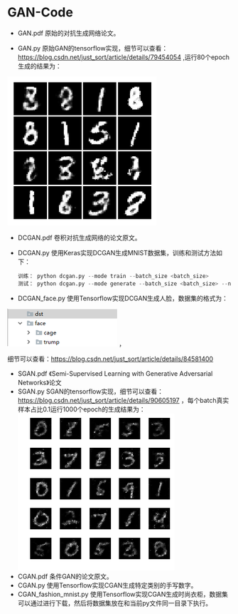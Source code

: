 # GAN-Code

- GAN.pdf 原始的对抗生成网络论文。

- GAN.py 原始GAN的tensorflow实现，细节可以查看：https://blog.csdn.net/just_sort/article/details/79454054 ,运行80个epoch生成的结果为：

![](image/GAN.jpg)

- DCGAN.pdf 卷积对抗生成网络的论文原文。

- DCGAN.py 使用Keras实现DCGAN生成MNIST数据集，训练和测试方法如下：

  ```python
  训练： python dcgan.py --mode train --batch_size <batch_size>
  测试： python dcgan.py --mode generate --batch_size <batch_size> --nice
  ```

- DCGAN_face.py 使用Tensorflow实现DCGAN生成人脸，数据集的格式为：

![数据集](image/GAN_face_data.jpg) ，

细节可以查看：https://blog.csdn.net/just_sort/article/details/84581400

- SGAN.pdf 《Semi-Supervised Learning with Generative Adversarial Networks》论文
- SGAN.py SGAN的tensorflow实现，细节可以查看：https://blog.csdn.net/just_sort/article/details/90605197 ，每个batch真实样本占比0.1运行1000个epoch的生成结果为：
![SSGAN](image/ssgan-1000epoch.jpg)
- CGAN.pdf 条件GAN的论文原文。
- CGAN.py 使用Tensorflow实现CGAN生成特定类别的手写数字。
- CGAN_fashion_mnist.py 使用Tensorflow实现CGAN生成时尚衣柜，数据集可以通过[](data/fashion_mnist_download.py)进行下载，然后将数据集放在和当前py文件同一目录下执行。


